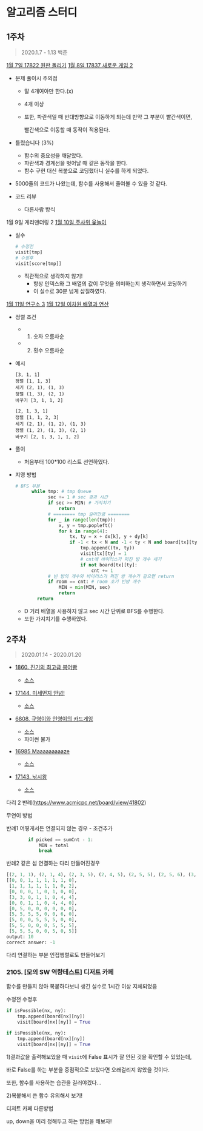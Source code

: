 # 알고리즘 스터디

## 1주차

> 2020.1.7 - 1.13 백준

[1월 7일 17822 원판 돌리기](./baek/17822.py)
[1월 8일 17837 새로운 게임 2](./baek/17837.py)

* 문제 풀이시 주의점

  * 말 4개여야만 한다.(x)

  * 4개 이상

  * 또한, 파란색일 때 반대방향으로 이동하게 되는데 만약 그 부분이 빨간색이면,

    빨간색으로 이동할 때 동작이 적용된다. 

* 틀렸습니다 (3%)

  * 함수의 중요성을 깨달았다.
  * 파란색과 경계선을 벗어날 때 같은 동작을 한다.
  * 함수 구현 대신 복붙으로 코딩했더니 실수를 하게 되었다.

* 5000줄의 코드가 나왔는데, 함수를 사용해서 줄여볼 수 있을 것 같다.

* 코드 리뷰

  * 다른사람 방식

1월 9일 게리맨더링 2
[1월 10일 주사위 윷놀이](./baek/17825.py)

* 실수

  ```python
  # 수정전
  visit[tmp]
  # 수정후
  visit[score[tmp]]
  ```

  * 직관적으로 생각하지 않기!
    * 항상 인덱스와 그 배열의 값이 무엇을 의미하는지 생각하면서 코딩하기
    * 이 실수로 30분 넘게 삽질하였다.

[1월 11일 연구소 3](./baek/17142.py)
[1월 12일 이차원 배열과 연산](./baek/17140.py)

* 정렬 조건

  * 1) 숫자 오름차순
  * 2) 횟수 오름차순

* 예시

  ```
  [3, 1, 1]
  정렬 [1, 1, 3]
  세기 (2, 1), (1, 3)
  정렬 (1, 3), (2, 1)
  바꾸기 [3, 1, 1, 2]
  ```

  ```
  [2, 1, 3, 1]
  정렬 [1, 1, 2, 3]
  세기 (2, 1), (1, 2), (1, 3)
  정렬 (1, 2), (1, 3), (2, 1)
  바꾸기 [2, 1, 3, 1, 1, 2]
  ```

* 풀이

  * 처음부터 100*100 리스트 선언하였다.
  
* 지영 방법

  ```python
  # BFS 부분
  		while tmp: # tmp Queue
              sec += 1 # sec 경과 시간
              if sec >= MIN: # 가지치기
                  return
              # ======== tmp 길이만큼 ========
              for _ in range(len(tmp)):
                  x, y = tmp.popleft()
                  for k in range(4):
                      tx, ty = x + dx[k], y + dy[k]
                      if -1 < tx < N and -1 < ty < N and board[tx][ty] != 1 and not visit[tx][ty]:
                          tmp.append((tx, ty))
                          visit[tx][ty] = 1
                          # cnt에 바이러스가 퍼진 방 개수 세기
                          if not board[tx][ty]:
                              cnt += 1
              # 빈 방의 개수와 바이러스가 퍼진 방 개수가 같으면 return
              if room == cnt: # room 초기 빈방 개수
                  MIN = min(MIN, sec)
                  return
          return
  ```

  * D 거리 배열을 사용하지 않고 sec 시간 단위로 BFS를 수행한다.
  * 또한 가지치기를 수행하였다.

## 2주차

> 2020.01.14 - 2020.01.20

* [1860. 진기의 최고급 붕어빵](https://swexpertacademy.com/main/code/problem/problemDetail.do?contestProbId=AV5LsaaqDzYDFAXc)
  * [소스](./swea/1860.py)

* [17144. 미세먼지 안녕! ](https://www.acmicpc.net/problem/17144)
  * [소스](./baek/17144.py)

* [6808. 규영이와 인영이의 카드게임](https://swexpertacademy.com/main/code/problem/problemDetail.do?contestProbId=AWgv9va6HnkDFAW0&categoryId=AWgv9va6HnkDFAW0&categoryType=CODE)
  * [소스](./swea/6808.py)
  * 파이썬 불가
* [16985 Maaaaaaaaaze](https://www.acmicpc.net/problem/16985)
  * [소스](./baek/16985.py)

* [17143. 낚시왕](https://www.acmicpc.net/problem/17143)
  * [소스](./beak/17143.py)

다리 2 반례(https://www.acmicpc.net/board/view/41802)

무연이 방법

반례1 어떻게서든 연결되지 않는 경우 - 조건추가

```python
        if picked == sumCnt - 1:
            MIN = total
            break
```

반례2 같은 섬 연결하는 다리 만들어진경우

```python
[(2, 1, 1), (2, 1, 4), (2, 3, 5), (2, 4, 5), (2, 5, 5), (2, 5, 6), (3, 1, 5)]
[[0, 0, 1, 1, 1, 1, 1, 0],
 [1, 1, 1, 1, 1, 1, 0, 2],
 [0, 0, 0, 1, 0, 1, 0, 0],
 [3, 3, 0, 1, 1, 0, 4, 4],
 [0, 0, 1, 1, 0, 4, 4, 0],
 [0, 5, 0, 0, 0, 0, 0, 0],
 [5, 5, 5, 5, 0, 0, 6, 0],
 [5, 0, 0, 5, 5, 5, 0, 0],
 [5, 5, 0, 0, 0, 5, 5, 5],
 [5, 5, 5, 0, 0, 5, 0, 5]]
output: 10
correct answer: -1

```



다리 연결하는 부분 인접행렬로도 만들어보기





### 2105. [모의 SW 역량테스트] 디저트 카페

함수를 만들지 않아 복붙하다보니 생긴 실수로 1시간 이상 지체되었음

수정전 수정후

```python
if isPossible(nx, ny):
    tmp.append(board[nx][ny])
    visit[board[nx][ny]] = True
    
if isPossible(nx, ny):
    tmp.append(board[nx][ny])
    visit[board[nx][ny]] = True
```

1)결과값을 출력해보았을 때 `visit`에 False 표시가 잘 안된 것을 확인할 수 있었는데,

바로 False를 하는 부분을 중점적으로 보았다면 오래걸리지 않았을 것이다.

또한, 함수를 사용하는 습관을 길러야겠다...

2)복붙해서 쓴 함수 유의해서 보기!



디저트 카페 다른방법

up, down을 미리 정해두고 하는 방법을 해보자!